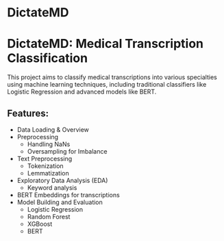 # DictateMD

# DictateMD: Medical Transcription Classification
This project aims to classify medical transcriptions into various specialties using machine learning techniques, including traditional classifiers like Logistic Regression and advanced models like BERT.

## Features:
* Data Loading & Overview
* Preprocessing 
  * Handling NaNs
  * Oversampling for Imbalance
* Text Preprocessing
  * Tokenization
  * Lemmatization
* Exploratory Data Analysis (EDA)
  * Keyword analysis
* BERT Embeddings for transcriptions
* Model Building and Evaluation
  * Logistic Regression
  * Random Forest
  * XGBoost
  * BERT

